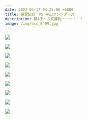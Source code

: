 ```yaml
---
date: 2022-04-17 04:25:00 +0000
title: 練習試合　VS 平山フレンダーズ
description: 新Aチーム初勝利ーーー！！！
image: /img/dsc_0499.jpg
---
```

![](/img/dsc_0500.jpg)

![](/img/dsc_0493.jpg)

![](/img/dsc_0503.jpg)

![](/img/dsc_0512.jpg)

![](/img/dsc_0526.jpg)

![](/img/dsc_0545.jpg)

![](/img/dsc_0558.jpg)

![](/img/dsc_0597.jpg)

![](/img/dsc_0672.jpg)
